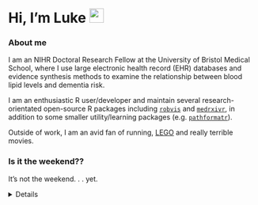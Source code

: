 
<!-- README.md is generated from README.Rmd. Please edit that file -->

# Hi, I’m Luke <img src="https://github.com/TheDudeThatCode/TheDudeThatCode/blob/master/Assets/Hi.gif" width="29px">

### About me

I am an NIHR Doctoral Research Fellow at the University of Bristol
Medical School, where I use large electronic health record (EHR)
databases and evidence synthesis methods to examine the relationship
between blood lipid levels and dementia risk.

I am an enthusiastic R user/developer and maintain several
research-orientated open-source R packages including
[`robvis`](https://github.com/mcguinlu/mcguinlu/robvis) and
[`medrxivr`](https://github.com/mcguinlu/mcguinlu/medrxivr), in addition
to some smaller utility/learning packages
(e.g. [`pathformatr`](https://github.com/mcguinlu/mcguinlu/pathformatr)).

Outside of work, I am an avid fan of running,
[LEGO](https://mcguinlu.netlify.app/2021/02/02/baby-yoda-in-r/) and
really terrible movies.

### Is it the weekend??

It’s not the weekend. . . yet.

<details>

This is a simple test of using GitHub Actions to automatically render a
RMarkdown file each morning, and update the text above. See the
underlying RMarkdown file
[here](https://github.com/mcguinlu/mcguinlu/blob/master/README.Rmd).

</details>
